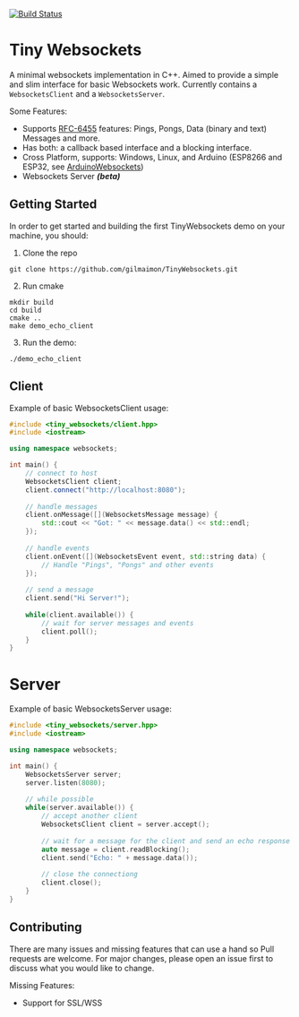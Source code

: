 [![Build Status](https://travis-ci.org/gilmaimon/TinyWebsockets.svg?branch=master)](https://travis-ci.org/gilmaimon/TinyWebsockets)

# Tiny Websockets

A minimal websockets implementation in C++. Aimed to provide a simple and slim interface for basic Websockets work. Currently contains a `WebsocketsClient` and a `WebsocketsServer`.

Some Features:
* Supports [RFC-6455](https://tools.ietf.org/html/rfc6455) features: Pings, Pongs, Data (binary and text) Messages and more.
* Has both: a callback based interface and a blocking interface.
* Cross Platform, supports: Windows, Linux, and Arduino (ESP8266 and ESP32, see [ArduinoWebsockets](https://github.com/gilmaimon/ArduinoWebsockets)) 
* Websockets Server ***(beta)***

## Getting Started
In order to get started and building the first TinyWebsockets demo on your machine, you should:
1. Clone the repo
```git
git clone https://github.com/gilmaimon/TinyWebsockets.git
```
2. Run cmake
```
mkdir build
cd build
cmake ..
make demo_echo_client
```
3. Run the demo:
```
./demo_echo_client
```

## Client
Example of basic WebsocketsClient usage:
```c++
#include <tiny_websockets/client.hpp>
#include <iostream>

using namespace websockets;

int main() {
    // connect to host
    WebsocketsClient client;
    client.connect("http://localhost:8080");
    
    // handle messages
    client.onMessage([](WebsocketsMessage message) {
        std::cout << "Got: " << message.data() << std::endl;
    });
    
    // handle events
    client.onEvent([](WebsocketsEvent event, std::string data) {
        // Handle "Pings", "Pongs" and other events 
    });
    
    // send a message
    client.send("Hi Server!");
    
    while(client.available()) {
        // wait for server messages and events
        client.poll();
    }
}
```

# Server
Example of basic WebsocketsServer usage:
```c++
#include <tiny_websockets/server.hpp>
#include <iostream>

using namespace websockets;

int main() {
	WebsocketsServer server;
	server.listen(8080);
	
	// while possible
	while(server.available()) {
		// accept another client
		WebsocketsClient client = server.accept();
		
		// wait for a message for the client and send an echo response
		auto message = client.readBlocking();
		client.send("Echo: " + message.data());
		
		// close the connectiong
		client.close();
	}
}

```

## Contributing
There are many issues and missing features that can use a hand so Pull requests are welcome. For major changes, please open an issue first to discuss what you would like to change.

Missing Features:
* Support for SSL/WSS
